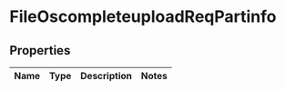 # FileOscompleteuploadReqPartinfo

## Properties
Name | Type | Description | Notes
------------ | ------------- | ------------- | -------------
